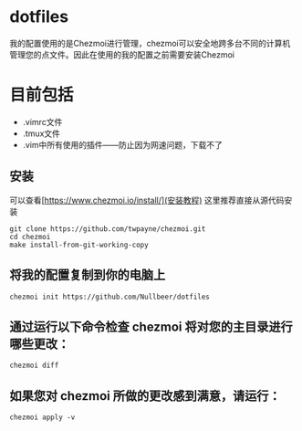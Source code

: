 # dotfiles
我的配置使用的是Chezmoi进行管理，chezmoi可以安全地跨多台不同的计算机管理您的点文件。因此在使用的我的配置之前需要安装Chezmoi

# 目前包括
  * .vimrc文件
  * .tmux文件
  * .vim中所有使用的插件——防止因为网速问题，下载不了

## 安装
可以查看[https://www.chezmoi.io/install/](安装教程)
这里推荐直接从源代码安装
```
git clone https://github.com/twpayne/chezmoi.git
cd chezmoi
make install-from-git-working-copy
```

## 将我的配置复制到你的电脑上
`chezmoi init https://github.com/Nullbeer/dotfiles`

## 通过运行以下命令检查 chezmoi 将对您的主目录进行哪些更改：
`chezmoi diff`

## 如果您对 chezmoi 所做的更改感到满意，请运行：
`chezmoi apply -v`
